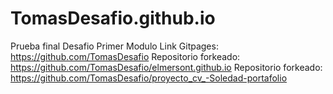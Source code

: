 # TomasDesafio.github.io
Prueba final Desafio Primer Modulo
Link Gitpages: https://github.com/TomasDesafio
Repositorio forkeado: https://github.com/TomasDesafio/elmersont.github.io
Repositorio forkeado: https://github.com/TomasDesafio/proyecto_cv_-Soledad-portafolio
